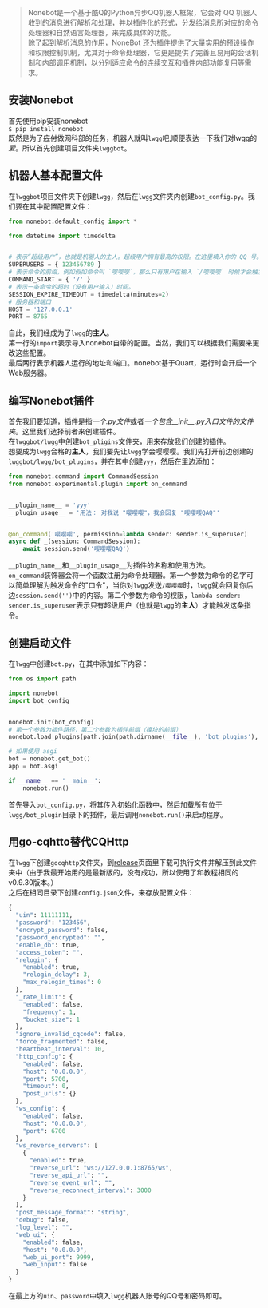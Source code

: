 >Nonebot是一个基于酷Q的Python异步QQ机器人框架，它会对 QQ 机器人收到的消息进行解析和处理，并以插件化的形式，分发给消息所对应的命令处理器和自然语言处理器，来完成具体的功能。  
>除了起到解析消息的作用，NoneBot 还为插件提供了大量实用的预设操作和权限控制机制，尤其对于命令处理器，它更是提供了完善且易用的会话机制和内部调用机制，以分别适应命令的连续交互和插件内部功能复用等需求。 

## 安装Nonebot
首先使用pip安装nonebot  
`$ pip install nonebot`  
既然是为了~~应付~~做网科部的任务，机器人就叫`lwgg`吧,顺便表达一下我们对lwgg的*爱*。所以首先创建项目文件夹`lwggbot`。 

## 机器人基本配置文件 
在`lwggbot`项目文件夹下创建`lwgg`，然后在`lwgg`文件夹内创建`bot_config.py`。我们要在其中配置配置文件： 
```python
from nonebot.default_config import *

from datetime import timedelta


# 表示“超级用户”，也就是机器人的主人。超级用户拥有最高的权限。在这里填入你的 QQ 号。
SUPERUSERS = { 123456789 }
# 表示命令的前缀，例如假如命令叫 `嘤嘤嘤`，那么只有用户在输入 `/嘤嘤嘤` 时候才会触发命令。
COMMAND_START = { '/' }
# 表示一条命令的超时（没有用户输入）时间。
SESSION_EXPIRE_TIMEOUT = timedelta(minutes=2)
# 服务器和端口
HOST = '127.0.0.1'
PORT = 8765
``` 
自此，我们经成为了`lwgg`的**主人**。  
第一行的`import`表示导入nonebot自带的配置。当然，我们可以根据我们需要来更改这些配置。  
最后两行表示机器人运行的地址和端口。nonebot基于Quart，运行时会开启一个Web服务器。  

## 编写Nonebot插件
首先我们要知道，插件是指*一个.py文件*或者*一个包含__init__.py入口文件的文件夹*。这里我们选择前者来创建插件。  
在`lwggbot/lwgg`中创建`bot_pligins`文件夹，用来存放我们创建的插件。  
想要成为`lwgg`合格的**主人**，我们要先让`lwgg`学会嘤嘤嘤。我们先打开前边创建的`lwggbot/lwgg/bot_plugins`，并在其中创建`yyy`，然后在里边添加：  
```python  
from nonebot.command import CommandSession
from nonebot.experimental.plugin import on_command


__plugin_name__ = 'yyy'
__plugin_usage__ = '用法： 对我说 "嘤嘤嘤"，我会回复 "嘤嘤嘤QAQ"'


@on_command('嘤嘤嘤', permission=lambda sender: sender.is_superuser)
async def _(session: CommandSession):
    await session.send('嘤嘤嘤QAQ')

``` 
`__plugin_name__`和`__plugin_usage__`为插件的名称和使用方法。   
`on_command`装饰器会将一个函数注册为命令处理器。第一个参数为命令的名字可以简单理解为触发命令的"口令"，当你对`lwgg`发送`/嘤嘤嘤`时，`lwgg`就会回复你后边`session.send('')`中的内容。第二个参数为命令的权限，`lambda sender: sender.is_superuser`表示只有超级用户（也就是`lwgg`的**主人**）才能触发这条指令。 


## 创建启动文件  
在`lwgg`中创建`bot.py`，在其中添加如下内容：  
```python
from os import path

import nonebot
import bot_config


nonebot.init(bot_config)
# 第一个参数为插件路径，第二个参数为插件前缀（模块的前缀）
nonebot.load_plugins(path.join(path.dirname(__file__), 'bot_plugins'), 'bot_plugins')

# 如果使用 asgi
bot = nonebot.get_bot()
app = bot.asgi

if __name__ == '__main__':
    nonebot.run()
```  
首先导入`bot_config.py`，将其传入初始化函数中，然后加载所有位于`lwgg/bot_plugin`目录下的插件，最后调用`nonebot.run()`来启动程序。    

## 用go-cqhtto替代CQHttp    
在`lwgg`下创建`gocqhttp`文件夹，到[release](https://github.com/Mrs4s/go-cqhttp/releases)页面里下载可执行文件并解压到此文件夹中（由于我最开始用的是最新版的，没有成功，所以使用了和教程相同的v0.9.30版本。）   
之后在相同目录下创建`config.json`文件，来存放配置文件： 
```python
{
  "uin": 11111111,
  "password": "123456",
  "encrypt_password": false,
  "password_encrypted": "",
  "enable_db": true,
  "access_token": "",
  "relogin": {
    "enabled": true,
    "relogin_delay": 3,
    "max_relogin_times": 0
  },
  "_rate_limit": {
    "enabled": false,
    "frequency": 1,
    "bucket_size": 1
  },
  "ignore_invalid_cqcode": false,
  "force_fragmented": false,
  "heartbeat_interval": 10,
  "http_config": {
    "enabled": false,
    "host": "0.0.0.0",
    "port": 5700,
    "timeout": 0,
    "post_urls": {}
  },
  "ws_config": {
    "enabled": false,
    "host": "0.0.0.0",
    "port": 6700
  },
  "ws_reverse_servers": [
    {
      "enabled": true,
      "reverse_url": "ws://127.0.0.1:8765/ws",
      "reverse_api_url": "",
      "reverse_event_url": "",
      "reverse_reconnect_interval": 3000
    }
  ],
  "post_message_format": "string",
  "debug": false,
  "log_level": "",
  "web_ui": {
    "enabled": false,
    "host": "0.0.0.0",
    "web_ui_port": 9999,
    "web_input": false
  }
}
``` 
在最上方的`uin`、`password`中填入`lwgg`机器人账号的QQ号和密码即可。 
